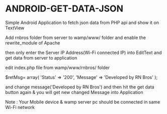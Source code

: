 # ANDROID-GET-DATA-JSON
Simple Android Application to fetch json data from PHP api and show it on TextView 

Add rnbros folder from server to wamp/www/ folder and enable the rewrite_module of Apache

then only enter the Server IP Address(Wi-Fi connected IP) into EditText and get data from server to application 

edit index.php file from wamp/www/rnbros/ folder

 $retMsg= array(
                'Status' => '200',
                'Message' => 'Developed by RN Bros'
            );
            
and change message('Developed by RN Bros') and then hit the get data button again 
& you will get new changed Message into Application

Note : Your Mobile device & wamp server pc should be connected in same Wi-Fi network
